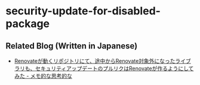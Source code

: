 # security-update-for-disabled-package

## Related Blog (Written in Japanese)

- [Renovateが動くリポジトリにて、途中からRenovate対象外になったライブラリも、セキュリティアップデートのプルリクはRenovateが作るようにしてみた - メモ的な思考的な](https://thinkami.hatenablog.com/entry/2025/07/22/225343)
